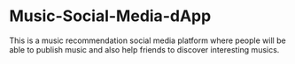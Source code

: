 # Music-Social-Media-dApp
This is a music recommendation social media platform where people will be able to publish music and also help friends to discover interesting musics. 
